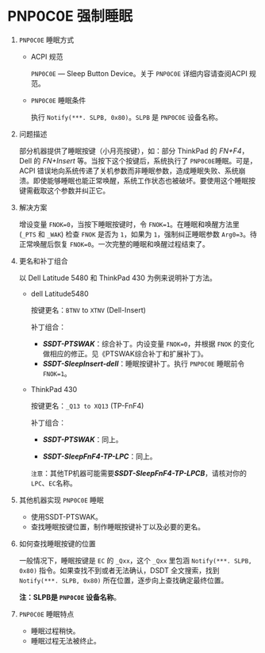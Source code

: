 # PNP0C0E 强制睡眠

1. `PNP0C0E` 睡眠方式

   - ACPI 规范

     `PNP0C0E` — Sleep Button Device。关于 `PNP0C0E` 详细内容请查阅ACPI 规范。

   - `PNP0C0E` 睡眠条件

     执行 `Notify(***. SLPB, 0x80)`。`SLPB` 是 `PNP0C0E` 设备名称。

2. 问题描述

   部分机器提供了睡眠按键（小月亮按键），如：部分 ThinkPad 的 *FN+F4*，Dell 的 *FN+Insert* 等。当按下这个按键后，系统执行了 `PNP0C0E`睡眠。可是，ACPI 错误地向系统传递了关机参数而非睡眠参数，造成睡眠失败、系统崩溃。即使能够睡眠也能正常唤醒，系统工作状态也被破坏。要使用这个睡眠按键需截取这个参数并纠正它。

3. 解决方案

   增设变量 `FNOK=0`，当按下睡眠按键时，令 `FNOK=1`。在睡眠和唤醒方法里 (`_PTS` 和 `_WAK`) 检查 `FNOK` 是否为 `1`，如果为 `1`，强制纠正睡眠参数 `Arg0=3`。待正常唤醒后恢复 `FNOK=0`。一次完整的睡眠和唤醒过程结束了。

4. 更名和补丁组合

   以 Dell Latitude 5480 和 ThinkPad 430 为例来说明补丁方法。

   - dell Latitude5480

     按键更名：`BTNV` to `XTNV` (Dell-Insert)

     补丁组合：

     - ***SSDT-PTSWAK***：综合补丁。内设变量 `FNOK=0`，并根据 `FNOK` 的变化做相应的修正。见《PTSWAK综合补丁和扩展补丁》。
     - ***SSDT-SleepInsert-dell***：睡眠按键补丁。执行 `PNP0C0E` 睡眠前令 `FNOK=1`。

   - ThinkPad 430

     按键更名：`_Q13 to XQ13` (TP-FnF4)

     补丁组合：

     - ***SSDT-PTSWAK***：同上。

     - ***SSDT-SleepFnF4-TP-LPC***：同上。

     `注意`：其他TP机器可能需要***SSDT-SleepFnF4-TP-LPCB***，请核对你的`LPC`、`EC`名称。

5. 其他机器实现 `PNP0C0E` 睡眠

   - 使用SSDT-PTSWAK。
   - 查找睡眠按键位置，制作睡眠按键补丁以及必要的更名。

6. 如何查找睡眠按键的位置

   一般情况下，睡眠按键是 `EC` 的 `_Qxx`，这个 `_Qxx` 里包涵 `Notify(***. SLPB, 0x80)` 指令。如果查找不到或者无法确认，DSDT 全文搜索，找到 `Notify(***. SLPB, 0x80)` 所在位置，逐步向上查找确定最终位置。

   **注：SLPB是 `PNP0C0E` 设备名称**。

7. `PNP0C0E` 睡眠特点

   - 睡眠过程稍快。
   - 睡眠过程无法被终止。
